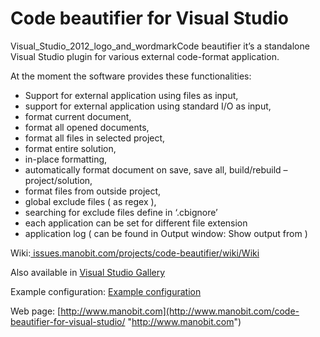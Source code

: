 # Code beautifier for Visual Studio

Visual_Studio_2012_logo_and_wordmarkCode beautifier it’s a standalone Visual Studio plugin for various external code-format application.

At the moment the software provides these functionalities:
- Support for external application using files as input,
- support for external application using standard I/O as input,
- format current document,
- format all opened documents,
- format all files in selected project,
- format entire solution,
- in-place formatting,
- automatically format document on save, save all, build/rebuild – project/solution,
- format files from outside project,
- global exclude files ( as regex ),
- searching for exclude files define in ‘.cbignore’
- each application can be set for different file extension
- application log ( can be found in Output window: Show output from )

Wiki:[ issues.manobit.com/projects/code-beautifier/wiki/Wiki]( issues.manobit.com/projects/code-beautifier/wiki/Wiki " issues.manobit.com/projects/code-beautifier/wiki/Wiki")

Also available in [Visual Studio Gallery](http://https://visualstudiogallery.msdn.microsoft.com/febc2d81-34bd-4324-aadb-0a942eb39d43 "Visual Studio Gallery")

Example configuration:  [Example configuration](http://www.manobit.com/download/240/ "Example configuration")

Web page: [http://www.manobit.com](http://www.manobit.com/code-beautifier-for-visual-studio/ "http://www.manobit.com")